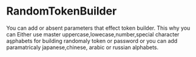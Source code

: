 # RandomTokenBuilder

You can add  or absent parameters that effect token builder. This why you can Either use master uppercase,lowecase,number,special character aşphabets for building randomaly token or password or you can add paramatricaly japanese,chinese, arabic or russian alphabets.
